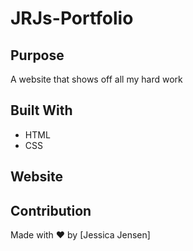 # JRJs-Portfolio

## Purpose
A website that shows off all my hard work

## Built With
* HTML
* CSS

## Website


## Contribution
Made with ❤️ by [Jessica Jensen]
